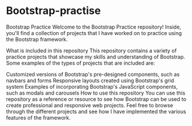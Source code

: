# Bootstrap-practise
Bootstrap Practice
Welcome to the Bootstrap Practice repository! Inside, you'll find a collection of projects that I have worked on to practice using the Bootstrap framework.

What is included in this repository
This repository contains a variety of practice projects that showcase my skills and understanding of Bootstrap. Some examples of the types of projects that are included are:

Customized versions of Bootstrap's pre-designed components, such as navbars and forms
Responsive layouts created using Bootstrap's grid system
Examples of incorporating Bootstrap's JavaScript components, such as modals and carousels
How to use this repository
You can use this repository as a reference or resource to see how Bootstrap can be used to create professional and responsive web projects. Feel free to browse through the different projects and see how I have implemented the various features of the framework.

